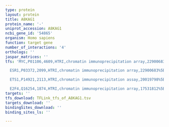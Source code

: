 ```yaml
---
type: protein
layout: protein
title: A8KAG1
protein_name: '-'
uniprot_accession: A8KAG1
ncbi_gene_id: '54865'
organism: Homo sapiens
function: target gene
number_of_interactions: '4'
orthologs: ''
jaspar_matrices: ''
tfs: 'MYC,P01106,4609,HTRI,chromatin immunoprecipitation array,22900683%5Buid%5D+OR+18414489%5Buid%5D,No

  ESR1,P03372,2099,HTRI,chromatin immunoprecipitation array,22900683%5Buid%5D+OR+18414489%5Buid%5D,No

  ETS1,P14921,2113,HTRI,chromatin immunoprecipitation assay,20019798%5Buid%5D+OR+22900683%5Buid%5D,No

  E2F4,Q16254,1874,HTRI,chromatin immunoprecipitation array,17531812%5Buid%5D+OR+22900683%5Buid%5D,No'
targets: ''
tfs_download: TFLink_tfs_of_A8KAG1.tsv
targets_download: ''
bindingSites_download: ''
binding_sites_ls: ''

---
```


